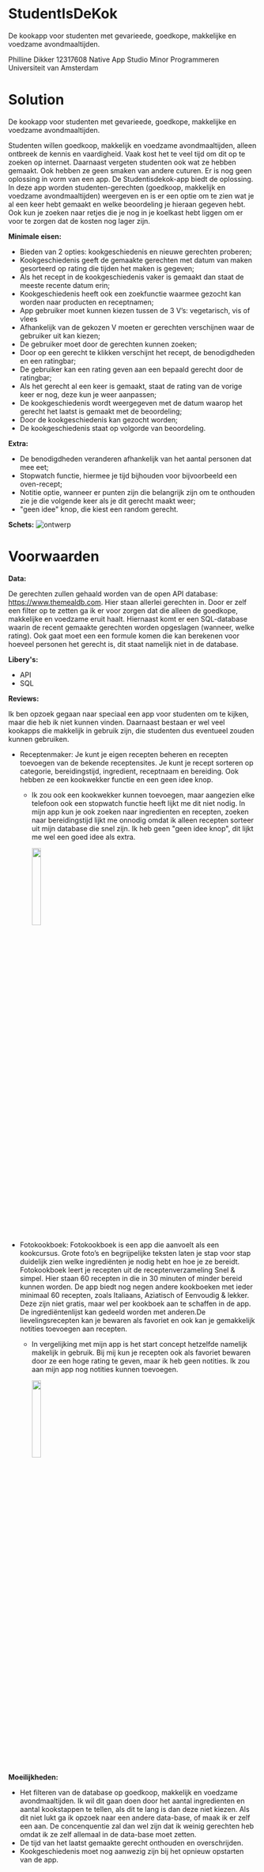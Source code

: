 # StudentIsDeKok 

De kookapp voor studenten met gevarieede, goedkope, makkelijke en voedzame avondmaaltijden. 

Philline Dikker 12317608
Native App Studio
Minor Programmeren 
Universiteit van Amsterdam 

# Solution 

De kookapp voor studenten met gevarieede, goedkope, makkelijke en voedzame avondmaaltijden. 

Studenten willen goedkoop, makkelijk en voedzame avondmaaltijden, alleen ontbreek de kennis en vaardigheid. Vaak kost het te veel tijd om dit op te zoeken op internet. Daarnaast vergeten studenten ook wat ze hebben gemaakt. Ook hebben ze geen smaken van andere cuturen. Er is nog geen oplossing in vorm van een app. De Studentisdekok-app biedt de oplossing. In deze app worden studenten-gerechten (goedkoop, makkelijk en voedzame avondmaaltijden) weergeven en is er een optie om te zien wat je al een keer hebt gemaakt en welke beoordeling je hieraan gegeven hebt. Ook kun je zoeken naar retjes die je nog in je koelkast hebt liggen om er voor te zorgen dat de kosten nog lager zijn. 

<b>Minimale eisen:</b>
-	Bieden van 2 opties: kookgeschiedenis en nieuwe gerechten proberen;
-   Kookgeschiedenis geeft de gemaakte gerechten met datum van maken gesorteerd op rating die tijden het maken is gegeven;
-   Als het recept in de kookgeschiedenis vaker is gemaakt dan staat de meeste recente datum erin;
-   Kookgeschiedenis heeft ook een zoekfunctie waarmee gezocht kan worden naar producten en receptnamen; 
-	App gebruiker moet kunnen kiezen tussen de 3 V’s: vegetarisch, vis of vlees
-	Afhankelijk van de gekozen V moeten er gerechten verschijnen waar de gebruiker uit kan kiezen;
-	De gebruiker moet door de gerechten kunnen zoeken;
-	Door op een gerecht te klikken verschijnt het recept, de benodigdheden en een ratingbar;
-   De gebruiker kan een rating geven aan een bepaald gerecht door de ratingbar;
-   Als het gerecht al een keer is gemaakt, staat de rating van de vorige keer er nog, deze kun je weer aanpassen;
-	De kookgeschiedenis wordt weergegeven met de datum waarop het gerecht het laatst is gemaakt met de beoordeling;
-	Door de kookgeschiedenis kan gezocht worden;
-	De kookgeschiedenis staat op volgorde van beoordeling.

<b>Extra:</b>
-	De benodigdheden veranderen afhankelijk van het aantal personen dat mee eet;
-   Stopwatch functie, hiermee je tijd bijhouden voor bijvoorbeeld een oven-recept;
-   Notitie optie, wanneer er punten zijn die belangrijk zijn om te onthouden zie je die volgende keer als je dit gerecht maakt weer;
-   "geen idee" knop, die kiest een random gerecht. 

<b>Schets:</b>
![ontwerp](https://user-images.githubusercontent.com/43133057/48567161-b3c16a00-e8fc-11e8-968d-9a40754e775c.png)

# Voorwaarden 

<b>Data:</b>

De gerechten zullen gehaald worden van de open API database: https://www.themealdb.com. Hier staan allerlei gerechten in. Door er zelf een filter op te zetten ga ik er voor zorgen dat die alleen de goedkope, makkelijke en voedzame eruit haalt. 
Hiernaast komt er een SQL-database waarin de recent gemaakte gerechten worden opgeslagen (wanneer, welke rating). Ook gaat moet een een formule komen die kan berekenen voor hoeveel personen het gerecht is, dit staat namelijk niet in de database. 

<b>Libery's:</b>
- API
- SQL 

<b>Reviews:</b> 

Ik ben opzoek gegaan naar speciaal een app voor studenten om te kijken, maar die heb ik niet kunnen vinden. Daarnaast bestaan er wel veel kookapps die makkelijk in gebruik zijn, die studenten dus eventueel zouden kunnen gebruiken.

- Receptenmaker: Je kunt je eigen recepten beheren en recepten toevoegen van de bekende receptensites. Je kunt je recept sorteren op categorie, bereidingstijd, ingredient, receptnaam en bereiding. Ook hebben ze een kookwekker functie en een geen idee knop.  
    - Ik zou ook een kookwekker kunnen toevoegen, maar aangezien elke telefoon ook een stopwatch functie heeft lijkt me dit niet nodig. In mijn app kun je ook zoeken naar ingredienten en recepten, zoeken naar bereidingstijd lijkt me onnodig omdat ik alleen recepten sorteer uit mijn database die snel zijn. Ik heb geen "geen idee knop", dit lijkt me wel een goed idee als extra.
    
          
         <img src="https://user-images.githubusercontent.com/43133057/50723956-98e1c980-10e5-11e9-94b0-f51d2f0be018.png" width="20%" height="20%"/>

     

-  Fotokookboek: Fotokookboek is een app die aanvoelt als een kookcursus. Grote foto’s en begrijpelijke teksten laten je stap voor stap duidelijk zien welke ingrediënten je nodig hebt en hoe je ze bereidt. Fotokookboek leert je recepten uit de receptenverzameling Snel & simpel. Hier staan 60 recepten in die in 30 minuten of minder bereid kunnen worden. De app biedt nog negen andere kookboeken met ieder minimaal 60 recepten, zoals Italiaans, Aziatisch of Eenvoudig & lekker. Deze zijn niet gratis, maar wel per kookboek aan te schaffen in de app. De ingrediëntenlijst kan gedeeld worden met anderen.De lievelingsrecepten kan je bewaren als favoriet en ook kan je gemakkelijk notities toevoegen aan recepten. 
    - In vergelijking met mijn app is het start concept hetzelfde namelijk makelijk in gebruik. Bij mij kun je recepten ook als favoriet bewaren door ze een hoge rating te geven, maar ik heb geen notities. Ik zou aan mijn app nog notities kunnen toevoegen. 
    
         <img src="https://user-images.githubusercontent.com/43133057/50724079-b879f180-10e7-11e9-9217-3e1d7bd90fa2.png" width="20%" height="20%"/>


    
<b>Moeilijkheden:</b>
 - Het filteren van de database op goedkoop, makkelijk en voedzame avondmaaltijden. Ik wil dit gaan doen door het aantal ingredienten  en aantal kookstappen te tellen, als dit te lang is dan deze niet kiezen. Als dit niet lukt ga ik opzoek naar een andere data-base, of maak ik er zelf een aan. De concenquentie zal dan wel zijn dat ik weinig gerechten heb omdat ik ze zelf allemaal in de data-base moet zetten. 
 - De tijd van het laatst gemaakte gerecht onthouden en overschrijden. 
 - Kookgeschiedenis moet nog aanwezig zijn bij het opnieuw opstarten van de app. 
    
    
    




